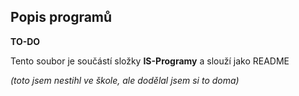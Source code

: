 ## Popis programů

**TO-DO**

Tento soubor je součástí složky **IS-Programy** a slouží jako README

*(toto jsem nestihl ve škole, ale dodělal jsem si to doma)*